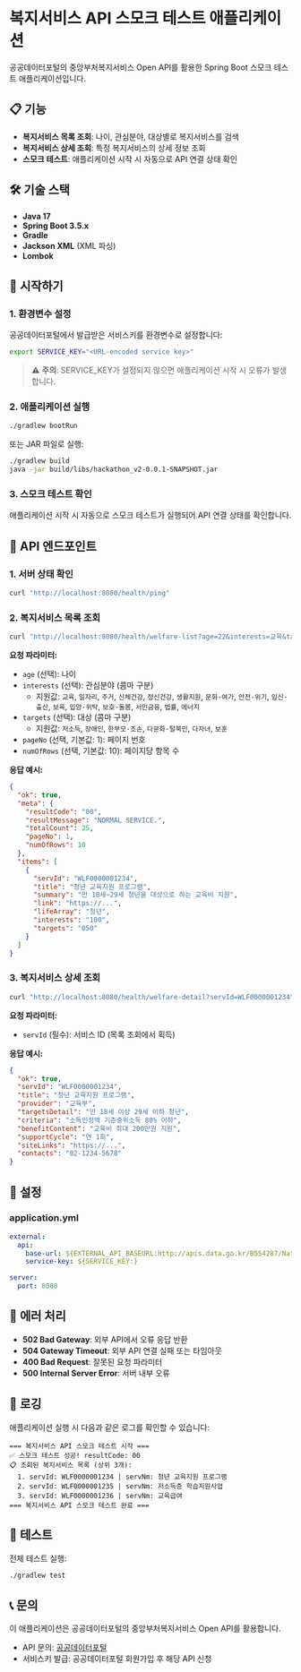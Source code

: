 # 복지서비스 API 스모크 테스트 애플리케이션

공공데이터포털의 중앙부처복지서비스 Open API를 활용한 Spring Boot 스모크 테스트 애플리케이션입니다.

## 📋 기능

- **복지서비스 목록 조회**: 나이, 관심분야, 대상별로 복지서비스를 검색
- **복지서비스 상세 조회**: 특정 복지서비스의 상세 정보 조회
- **스모크 테스트**: 애플리케이션 시작 시 자동으로 API 연결 상태 확인

## 🛠 기술 스택

- **Java 17**
- **Spring Boot 3.5.x**
- **Gradle**
- **Jackson XML** (XML 파싱)
- **Lombok**

## 🚀 시작하기

### 1. 환경변수 설정

공공데이터포털에서 발급받은 서비스키를 환경변수로 설정합니다:

```bash
export SERVICE_KEY="<URL-encoded service key>"
```

> ⚠️ **주의**: SERVICE_KEY가 설정되지 않으면 애플리케이션 시작 시 오류가 발생합니다.

### 2. 애플리케이션 실행

```bash
./gradlew bootRun
```

또는 JAR 파일로 실행:

```bash
./gradlew build
java -jar build/libs/hackathon_v2-0.0.1-SNAPSHOT.jar
```

### 3. 스모크 테스트 확인

애플리케이션 시작 시 자동으로 스모크 테스트가 실행되어 API 연결 상태를 확인합니다.

## 📡 API 엔드포인트

### 1. 서버 상태 확인
```bash
curl "http://localhost:8080/health/ping"
```

### 2. 복지서비스 목록 조회
```bash
curl "http://localhost:8080/health/welfare-list?age=22&interests=교육&targets=저소득&pageNo=1&numOfRows=10"
```

**요청 파라미터:**
- `age` (선택): 나이
- `interests` (선택): 관심분야 (콤마 구분)
  - 지원값: `교육`, `일자리`, `주거`, `신체건강`, `정신건강`, `생활지원`, `문화·여가`, `안전·위기`, `임신·출산`, `보육`, `입양·위탁`, `보호·돌봄`, `서민금융`, `법률`, `에너지`
- `targets` (선택): 대상 (콤마 구분)
  - 지원값: `저소득`, `장애인`, `한부모·조손`, `다문화·탈북민`, `다자녀`, `보훈`
- `pageNo` (선택, 기본값: 1): 페이지 번호
- `numOfRows` (선택, 기본값: 10): 페이지당 항목 수

**응답 예시:**
```json
{
  "ok": true,
  "meta": {
    "resultCode": "00",
    "resultMessage": "NORMAL SERVICE.",
    "totalCount": 25,
    "pageNo": 1,
    "numOfRows": 10
  },
  "items": [
    {
      "servId": "WLF0000001234",
      "title": "청년 교육지원 프로그램",
      "summary": "만 18세~29세 청년을 대상으로 하는 교육비 지원",
      "link": "https://...",
      "lifeArray": "청년",
      "interests": "100",
      "targets": "050"
    }
  ]
}
```

### 3. 복지서비스 상세 조회
```bash
curl "http://localhost:8080/health/welfare-detail?servId=WLF0000001234"
```

**요청 파라미터:**
- `servId` (필수): 서비스 ID (목록 조회에서 획득)

**응답 예시:**
```json
{
  "ok": true,
  "servId": "WLF0000001234",
  "title": "청년 교육지원 프로그램",
  "provider": "교육부",
  "targetsDetail": "만 18세 이상 29세 이하 청년",
  "criteria": "소득인정액 기준중위소득 80% 이하",
  "benefitContent": "교육비 최대 200만원 지원",
  "supportCycle": "연 1회",
  "siteLinks": "https://...",
  "contacts": "02-1234-5678"
}
```

## 🔧 설정

### application.yml
```yaml
external:
  api:
    base-url: ${EXTERNAL_API_BASEURL:http://apis.data.go.kr/B554287/NationalWelfareInformationsV001}
    service-key: ${SERVICE_KEY:}

server:
  port: 8080
```

## 🚨 에러 처리

- **502 Bad Gateway**: 외부 API에서 오류 응답 반환
- **504 Gateway Timeout**: 외부 API 연결 실패 또는 타임아웃
- **400 Bad Request**: 잘못된 요청 파라미터
- **500 Internal Server Error**: 서버 내부 오류

## 📝 로깅

애플리케이션 실행 시 다음과 같은 로그를 확인할 수 있습니다:

```
=== 복지서비스 API 스모크 테스트 시작 ===
✅ 스모크 테스트 성공! resultCode: 00
📋 조회된 복지서비스 목록 (상위 3개):
  1. servId: WLF0000001234 | servNm: 청년 교육지원 프로그램
  2. servId: WLF0000001235 | servNm: 저소득층 학습지원사업
  3. servId: WLF0000001236 | servNm: 교육급여
=== 복지서비스 API 스모크 테스트 완료 ===
```

## 🧪 테스트

전체 테스트 실행:
```bash
./gradlew test
```

## 📞 문의

이 애플리케이션은 공공데이터포털의 중앙부처복지서비스 Open API를 활용합니다.
- API 문의: [공공데이터포털](https://www.data.go.kr/)
- 서비스키 발급: 공공데이터포털 회원가입 후 해당 API 신청